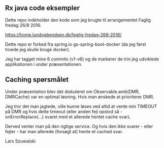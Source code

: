 ## Rx java code eksempler

Dette repo indeholder den kode som jeg brugte til arrangementet Faglig fredag 26/8 2016.

https://home.lundogbendsen.dk/faglig-fredag-268-2016/

Dette repo er forked fra spring.io gs-spring-boot-docker (da jeg først troede jeg skulle bruge docker).

Jeg har tagget mine 6 commits (v1-v6) og de markerer de trin jeg udviklede applikationen i under præsentationen.

## Caching spørsmålet

Under præsentation blev det diskuteret om Observable.amb(DMR, DMRCache) var en optimal løsning. Hvis man ønskede at 
prioriterer DMR.

Jeg tror det man jagtede, ville kunne løses ved altid at vente min TIMEOUT på DMR og hvis dette timeout (eller anden fejl opstod så - onErrorReplace(...) svaret med et allerede hentet cache svar).

Derved venter man på den rigtige service. Og hvis den ikke svarer - eller fejler - har man allerede (forsøgt at) hente et cached svar.

Lars Szuwalski
